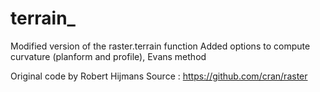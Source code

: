 # terrain_
Modified version of the raster.terrain function
Added options to compute curvature (planform and profile), Evans method

Original code by Robert Hijmans
Source : https://github.com/cran/raster

